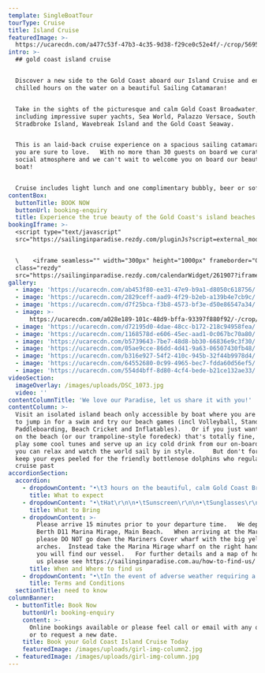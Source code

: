```yaml
---
template: SingleBoatTour
tourType: Cruise
title: Island Cruise
featuredImage: >-
  https://ucarecdn.com/a477c53f-47b3-4c35-9d38-f29ce0c52e4f/-/crop/5695x3030/0,0/-/preview/
intro: >-
  ## gold coast island cruise


  Discover a new side to the Gold Coast aboard our Island Cruise and enjoy 3
  chilled hours on the water on a beautiful Sailing Catamaran!


  Take in the sights of the picturesque and calm Gold Coast Broadwater,
  including impressive super yachts, Sea World, Palazzo Versace, South
  Stradbroke Island, Wavebreak Island and the Gold Coast Seaway.  


  This is an laid-back cruise experience on a spacious sailing catamaran that
  you are sure to love.   With no more than 30 guests on board we curate a
  social atmosphere and we can't wait to welcome you on board our beautiful
  boat!


  Cruise includes light lunch and one complimentary bubbly, beer or soft drink.
contentBox:
  buttonTitle: BOOK NOW
  buttonUrl: booking-enquiry
  title: Experience the true beauty of the Gold Coast's island beaches.
bookingIframe: >-
  <script type="text/javascript"
  src="https://sailinginparadise.rezdy.com/pluginJs?script=external_modal"></script>


  \    <iframe seamless="" width="300px" height="1000px" frameborder="0"
  class="rezdy"
  src="https://sailinginparadise.rezdy.com/calendarWidget/261907?iframe=true&targetFrame=_new_modal"></iframe>
gallery:
  - image: 'https://ucarecdn.com/ab453f80-ee31-47e9-b9a1-d8050c618756/'
  - image: 'https://ucarecdn.com/2829ceff-aad9-4f29-b2eb-a139b4e7cb9c/'
  - image: 'https://ucarecdn.com/d7f25bca-f3b8-4573-bf3e-d50e86547a34/'
  - image: >-
      https://ucarecdn.com/a028e189-101c-48d9-bffa-93397f880f92/-/crop/3698x4937/0,0/-/preview/
  - image: 'https://ucarecdn.com/d72195d0-4dae-48cc-b172-218c94958fea/'
  - image: 'https://ucarecdn.com/1168578d-e606-45ec-aad1-0c067bc70a80/'
  - image: 'https://ucarecdn.com/b5739643-7be7-48d8-bb30-66836e9c3f30/'
  - image: 'https://ucarecdn.com/05ae9cce-86dd-4d41-9a63-06507430fb48/'
  - image: 'https://ucarecdn.com/b316e927-54f2-410c-945b-32f44b9978d4/'
  - image: 'https://ucarecdn.com/64552680-0c99-4965-bec7-fdda60d56ef5/'
  - image: 'https://ucarecdn.com/554d4bff-8d80-4cf4-bede-b21ce132ae33/'
videoSection:
  imageOverlay: /images/uploads/DSC_1073.jpg
  video: ''
contentColumnTitle: 'We love our Paradise, let us share it with you!'
contentColumn: >-
  Visit an isolated island beach only accessible by boat where you are invited
  to jump in for a swim and try our beach games (incl Volleyball, Stand Up
  Paddleboarding, Beach Cricket and Inflatables).   Or if you just want to chill
  on the beach (or our trampoline-style foredeck) that's totally fine, we'll
  play some cool tunes and serve up an icy cold drink from our on-board bar so
  you can relax and watch the world sail by in style.     But don't forget to
  keep your eyes peeled for the friendly bottlenose dolphins who regularly
  cruise past
accordionSection:
  accordion:
    - dropdownContent: "•\t3 hours on the beautiful, calm Gold Coast Broadwater\r\n\n•\tRelax onboard a spacious Sailing Catamaran\r\n\n•\tA maximum of 30 guests on board\r\n\n•\tSee impressive superyachts, Seaworld, Palazzo Versace, Gold Coast Seaway, Wavebreak Island, South Stradbroke Island and local wildlife.\r\n\n•\tPull up at an island beach only accessible by boat\r\n\n•\tEnjoy free beach activities, take a dip or just relax and enjoy the view\r\n\n•\tCool tunes set the soundtrack for your experience\r\n\n•\tFriendly relaxed ambience with crew sharing some local knowledge\r\n\n•\tKeep your eyes peeled for dolphins!\r\n\n•\tIncludes one complimentary drink and light lunch\n\n•\tDeparts and returns @ Marina Mirage - an ideal spot for a beautiful waterfront meal or drinks before or after your cruise"
      title: What to expect
    - dropdownContent: "•\tHat\r\n\n•\tSunscreen\r\n\n•\tSunglasses\r\n\n•\tSwimwear \r\n\n•\tTowel\r\n\n•\tJacket on cooler days\r\n\n•\tFlat soled shoes (or bare feet)\r\n\n•\tCamera"
      title: What to Bring
    - dropdownContent: >-
        Please arrive 15 minutes prior to your departure time.   We depart from
        Berth D11 Marina Mirage, Main Beach.   When arriving at the Marina
        please DO NOT go down the Mariners Cover wharf with the big yellow
        arches.  Instead take the Marina Mirage wharf on the right hand side and
        you will find our vessel.   For further details and a map of how to find
        us please see https://sailinginparadise.com.au/how-to-find-us/
      title: When and Where to find us
    - dropdownContent: "•\tIn the event of adverse weather requiring a cancellation of the cruise an SMS will be sent to your registered mobile (please ensure you provide one).   \r\n\n•\tPlease provide notice of at least 72 hours should you wish to cancel to avoid forfeiture of ticket price.  \r\n\n•\tThere is no BYO however you will receive one complimentary bubbly, beer or soft drink and extra drinks may be purchased on board at very reasonable prices (cash preferred, cards accepted).  \r\n\n•\tSailing in Paradise reserves the right to substitute the vessel if necessary without prior notice.\r\n\n•\tCruises are subject to weather suitability, the cruise can proceed in most weather conditions but if it is deemed unsafe we will not sail.   Customers are able to reschedule or request a refund in this circumstance.\r\n\n•\tCruises require minimum numbers to depart.  \r  In the event of minimum numbers not being met guests will be offered a full refund or the opportunity to reschedule to an alternative date."
      title: Terms and Conditions
  sectionTitle: need to know
columnBanner:
  - buttonTitle: Book Now
    buttonUrl: booking-enquiry
    content: >-
      Online bookings available or please feel call or email with any questions
      or to request a new date.
    title: Book your Gold Coast Island Cruise Today
    featuredImage: /images/uploads/girl-img-column2.jpg
  - featuredImage: /images/uploads/girl-img-column.jpg
---
```


